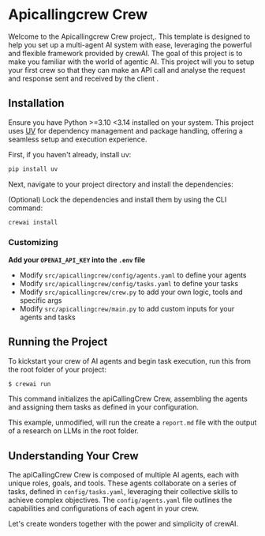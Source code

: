 # Apicallingcrew Crew

Welcome to the Apicallingcrew Crew project,. This template is designed to help you set up a multi-agent AI system with ease, leveraging the powerful and flexible framework provided by crewAI. The goal of this project is to make you familiar with the world of agentic AI. This project will you to setup your first crew so that they can make an API call and analyse the request and response sent and received by the client .

## Installation

Ensure you have Python >=3.10 <3.14 installed on your system. This project uses [UV](https://docs.astral.sh/uv/) for dependency management and package handling, offering a seamless setup and execution experience.

First, if you haven't already, install uv:

```bash
pip install uv
```

Next, navigate to your project directory and install the dependencies:

(Optional) Lock the dependencies and install them by using the CLI command:

```bash
crewai install
```

### Customizing

**Add your `OPENAI_API_KEY` into the `.env` file**

- Modify `src/apicallingcrew/config/agents.yaml` to define your agents
- Modify `src/apicallingcrew/config/tasks.yaml` to define your tasks
- Modify `src/apicallingcrew/crew.py` to add your own logic, tools and specific args
- Modify `src/apicallingcrew/main.py` to add custom inputs for your agents and tasks

## Running the Project

To kickstart your crew of AI agents and begin task execution, run this from the root folder of your project:

```bash
$ crewai run
```

This command initializes the apiCallingCrew Crew, assembling the agents and assigning them tasks as defined in your configuration.

This example, unmodified, will run the create a `report.md` file with the output of a research on LLMs in the root folder.

## Understanding Your Crew

The apiCallingCrew Crew is composed of multiple AI agents, each with unique roles, goals, and tools. These agents collaborate on a series of tasks, defined in `config/tasks.yaml`, leveraging their collective skills to achieve complex objectives. The `config/agents.yaml` file outlines the capabilities and configurations of each agent in your crew.

Let's create wonders together with the power and simplicity of crewAI.
